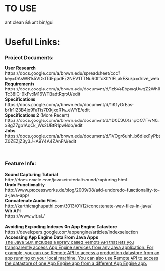 <h1> TO USE </h1>
ant clean && ant
bin/gui


<h1>Useful Links:</h1>

<h3>Project Documents:</h3>
<p><b>User Research</b><br> 
https://docs.google.com/a/brown.edu/spreadsheet/ccc?key=0AsWB1s5VDkITdEppdFZ2NEV1TTNuR0hfcXItYlFLakE&usp=drive_web
<br>
<b>Requirements</b><br>
https://docs.google.com/a/brown.edu/document/d/1zbVeEbpmqUwqZ2Wh8Tc38iC-9kFvdM16WTBadtRqroU/edit
<br>
<b>Specifications</b><br>
https://docs.google.com/a/brown.edu/document/d/1iK1yGrEas-br1r1l23B4jq9FaTis7IXkjxqR1w_eWYE/edit
<br>
<b>Specifications 2</b> (More Recent)<br> https://docs.google.com/a/brown.edu/document/d/1D0ESUXshpOC7FwN6_x8gZ7gp1AqCk_Ws2UBtR1pwNdo/edit
<br>
<b>Jobs</b><br> 
https://docs.google.com/a/brown.edu/document/d/1VOgr6uhh_b6dIed1yPbtZ0ZEZjZ3y3JHA9Y4A4ZAnFM/edit
</p>
<br>
<h3> Feature Info: </h3>
<p><b>Sound Capturing Tutorial</b><br>
http://docs.oracle.com/javase/tutorial/sound/capturing.html
<br>
<b> Undo Functionality</b><br>
http://www.processworks.de/blog/2009/08/add-undoredo-functionality-to-a-java-app/
<br>
<b>Concatenate Audio Files</b><br>
http://karthicraghupathi.com/2013/01/12/concatenate-wav-files-in-java/
<br>
<b> Wit API </b> <br>
https://www.wit.ai./
<br>
<br>
<b> Avoiding Exploding Indexes On App Engine Datastore</b> <br>
https://developers.google.com/appengine/articles/indexselection
<br>
<b> Accessing App Engine Data From Java Apps</b> <br>
<a href = "https://developers.google.com/appengine/docs/java/tools/remoteapi">The Java SDK includes a library called Remote API that lets you transparently access App Engine services from any Java application. For example, you can use Remote API to access a production datastore from an app running on your local machine. You can also use Remote API to access the datastore of one App Engine app from a different App Engine app.</a>
</p>
